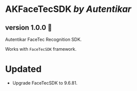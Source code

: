 # AKFaceTecSDK *by Autentikar*
## version 1.0.0 :rocket:

Autentikar FaceTec Recognition SDK.

Works with `FaceTecSDK` framework.

# Updated
* Upgrade FaceTecSDK to 9.6.81.

